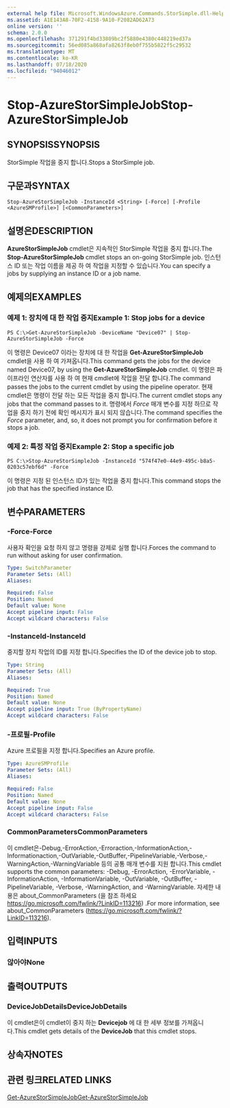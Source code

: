 ```yaml
---
external help file: Microsoft.WindowsAzure.Commands.StorSimple.dll-Help.xml
ms.assetid: A1E143A8-70F2-4158-9A10-F2082AD62A73
online version: ''
schema: 2.0.0
ms.openlocfilehash: 371291f4bd33809bc2f5880e4380c448219ed37a
ms.sourcegitcommit: 56ed085a868afa8263f8eb0f755b5822f5c29532
ms.translationtype: MT
ms.contentlocale: ko-KR
ms.lasthandoff: 07/18/2020
ms.locfileid: "94046012"
---
```

# <span data-ttu-id="0ae05-101">Stop-AzureStorSimpleJob</span><span class="sxs-lookup"><span data-stu-id="0ae05-101">Stop-AzureStorSimpleJob</span></span>

## <span data-ttu-id="0ae05-102">SYNOPSIS</span><span class="sxs-lookup"><span data-stu-id="0ae05-102">SYNOPSIS</span></span>
<span data-ttu-id="0ae05-103">StorSimple 작업을 중지 합니다.</span><span class="sxs-lookup"><span data-stu-id="0ae05-103">Stops a StorSimple job.</span></span>

## <span data-ttu-id="0ae05-104">구문과</span><span class="sxs-lookup"><span data-stu-id="0ae05-104">SYNTAX</span></span>

```
Stop-AzureStorSimpleJob -InstanceId <String> [-Force] [-Profile <AzureSMProfile>] [<CommonParameters>]
```

## <span data-ttu-id="0ae05-105">설명은</span><span class="sxs-lookup"><span data-stu-id="0ae05-105">DESCRIPTION</span></span>
<span data-ttu-id="0ae05-106">**AzureStorSimpleJob** cmdlet은 지속적인 StorSimple 작업을 중지 합니다.</span><span class="sxs-lookup"><span data-stu-id="0ae05-106">The **Stop-AzureStorSimpleJob** cmdlet stops an on-going StorSimple job.</span></span>
<span data-ttu-id="0ae05-107">인스턴스 ID 또는 작업 이름을 제공 하 여 작업을 지정할 수 있습니다.</span><span class="sxs-lookup"><span data-stu-id="0ae05-107">You can specify a jobs by supplying an instance ID or a job name.</span></span>

## <span data-ttu-id="0ae05-108">예제의</span><span class="sxs-lookup"><span data-stu-id="0ae05-108">EXAMPLES</span></span>

### <span data-ttu-id="0ae05-109">예제 1: 장치에 대 한 작업 중지</span><span class="sxs-lookup"><span data-stu-id="0ae05-109">Example 1: Stop jobs for a device</span></span>
```
PS C:\>Get-AzureStorSimpleJob -DeviceName "Device07" | Stop-AzureStorSimpleJob -Force
```

<span data-ttu-id="0ae05-110">이 명령은 Device07 이라는 장치에 대 한 작업을 **Get-AzureStorSimpleJob** cmdlet을 사용 하 여 가져옵니다.</span><span class="sxs-lookup"><span data-stu-id="0ae05-110">This command gets the jobs for the device named Device07, by using the **Get-AzureStorSimpleJob** cmdlet.</span></span>
<span data-ttu-id="0ae05-111">이 명령은 파이프라인 연산자를 사용 하 여 현재 cmdlet에 작업을 전달 합니다.</span><span class="sxs-lookup"><span data-stu-id="0ae05-111">The command passes the jobs to the current cmdlet by using the pipeline operator.</span></span>
<span data-ttu-id="0ae05-112">현재 cmdlet은 명령이 전달 하는 모든 작업을 중지 합니다.</span><span class="sxs-lookup"><span data-stu-id="0ae05-112">The current cmdlet stops any jobs that the command passes to it.</span></span>
<span data-ttu-id="0ae05-113">명령에서 *Force* 매개 변수를 지정 하므로 작업을 중지 하기 전에 확인 메시지가 표시 되지 않습니다.</span><span class="sxs-lookup"><span data-stu-id="0ae05-113">The command specifies the *Force* parameter, and, so, it does not prompt you for confirmation before it stops a job.</span></span>

### <span data-ttu-id="0ae05-114">예제 2: 특정 작업 중지</span><span class="sxs-lookup"><span data-stu-id="0ae05-114">Example 2: Stop a specific job</span></span>
```
PS C:\>Stop-AzureStorSimpleJob -InstanceId "574f47e0-44e9-495c-b8a5-0203c57ebf6d" -Force
```

<span data-ttu-id="0ae05-115">이 명령은 지정 된 인스턴스 ID가 있는 작업을 중지 합니다.</span><span class="sxs-lookup"><span data-stu-id="0ae05-115">This command stops the job that has the specified instance ID.</span></span>

## <span data-ttu-id="0ae05-116">변수</span><span class="sxs-lookup"><span data-stu-id="0ae05-116">PARAMETERS</span></span>

### <span data-ttu-id="0ae05-117">-Force</span><span class="sxs-lookup"><span data-stu-id="0ae05-117">-Force</span></span>
<span data-ttu-id="0ae05-118">사용자 확인을 요청 하지 않고 명령을 강제로 실행 합니다.</span><span class="sxs-lookup"><span data-stu-id="0ae05-118">Forces the command to run without asking for user confirmation.</span></span>

```yaml
Type: SwitchParameter
Parameter Sets: (All)
Aliases: 

Required: False
Position: Named
Default value: None
Accept pipeline input: False
Accept wildcard characters: False
```

### <span data-ttu-id="0ae05-119">-InstanceId</span><span class="sxs-lookup"><span data-stu-id="0ae05-119">-InstanceId</span></span>
<span data-ttu-id="0ae05-120">중지할 장치 작업의 ID를 지정 합니다.</span><span class="sxs-lookup"><span data-stu-id="0ae05-120">Specifies the ID of the device job to stop.</span></span>

```yaml
Type: String
Parameter Sets: (All)
Aliases: 

Required: True
Position: Named
Default value: None
Accept pipeline input: True (ByPropertyName)
Accept wildcard characters: False
```

### <span data-ttu-id="0ae05-121">-프로필</span><span class="sxs-lookup"><span data-stu-id="0ae05-121">-Profile</span></span>
<span data-ttu-id="0ae05-122">Azure 프로필을 지정 합니다.</span><span class="sxs-lookup"><span data-stu-id="0ae05-122">Specifies an Azure profile.</span></span>

```yaml
Type: AzureSMProfile
Parameter Sets: (All)
Aliases: 

Required: False
Position: Named
Default value: None
Accept pipeline input: False
Accept wildcard characters: False
```

### <span data-ttu-id="0ae05-123">CommonParameters</span><span class="sxs-lookup"><span data-stu-id="0ae05-123">CommonParameters</span></span>
<span data-ttu-id="0ae05-124">이 cmdlet은-Debug,-ErrorAction,-Erroraction,-InformationAction,-Informationaction,-OutVariable,-OutBuffer,-PipelineVariable,-Verbose,-WarningAction,-WarningVariable 등의 공통 매개 변수를 지원 합니다.</span><span class="sxs-lookup"><span data-stu-id="0ae05-124">This cmdlet supports the common parameters: -Debug, -ErrorAction, -ErrorVariable, -InformationAction, -InformationVariable, -OutVariable, -OutBuffer, -PipelineVariable, -Verbose, -WarningAction, and -WarningVariable.</span></span> <span data-ttu-id="0ae05-125">자세한 내용은 about_CommonParameters (을 참조 하세요 https://go.microsoft.com/fwlink/?LinkID=113216) .</span><span class="sxs-lookup"><span data-stu-id="0ae05-125">For more information, see about_CommonParameters (https://go.microsoft.com/fwlink/?LinkID=113216).</span></span>

## <span data-ttu-id="0ae05-126">입력</span><span class="sxs-lookup"><span data-stu-id="0ae05-126">INPUTS</span></span>

### <span data-ttu-id="0ae05-127">않아야</span><span class="sxs-lookup"><span data-stu-id="0ae05-127">None</span></span>

## <span data-ttu-id="0ae05-128">출력</span><span class="sxs-lookup"><span data-stu-id="0ae05-128">OUTPUTS</span></span>

### <span data-ttu-id="0ae05-129">DeviceJobDetails</span><span class="sxs-lookup"><span data-stu-id="0ae05-129">DeviceJobDetails</span></span>
<span data-ttu-id="0ae05-130">이 cmdlet은이 cmdlet이 중지 하는 **Devicejob** 에 대 한 세부 정보를 가져옵니다.</span><span class="sxs-lookup"><span data-stu-id="0ae05-130">This cmdlet gets details of the **DeviceJob** that this cmdlet stops.</span></span>

## <span data-ttu-id="0ae05-131">상속자</span><span class="sxs-lookup"><span data-stu-id="0ae05-131">NOTES</span></span>

## <span data-ttu-id="0ae05-132">관련 링크</span><span class="sxs-lookup"><span data-stu-id="0ae05-132">RELATED LINKS</span></span>

[<span data-ttu-id="0ae05-133">Get-AzureStorSimpleJob</span><span class="sxs-lookup"><span data-stu-id="0ae05-133">Get-AzureStorSimpleJob</span></span>](./Get-AzureStorSimpleJob.md)


